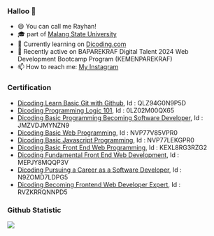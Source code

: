 ### Halloo 👋
- 😄 You can call me Rayhan!
- 🎓 part of [Malang State University](https://um.ac.id/)
- 🌱 Currently learning on [Dicoding.com](https://www.dicoding.com/)
- 👯 Recently active on BAPAREKRAF Digital Talent 2024 Web Development Bootcamp Program (KEMENPAREKRAF)
- 📫 How to reach me: [My Instagram](https://www.instagram.com/rayyhnaard/)
  
### Certification
* [Dicoding Learn Basic Git with Github](https://www.dicoding.com/certificates/QLZ94G0N9P5D), Id : QLZ94G0N9P5D
* [Dicoding Programming Logic 101](https://www.dicoding.com/certificates/0LZ02M00QX65), Id : 0LZ02M00QX65
* [Dicoding Basic Programming Becoming Software Developer](https://www.dicoding.com/certificates/JMZVDJMYNZN9), Id : JMZVDJMYNZN9
* [Dicoding Basic Web Programming](https://www.dicoding.com/certificates/NVP77V85VPR0), Id : NVP77V85VPR0
* [Dicoding Basic Javascript Programming](https://www.dicoding.com/certificates/NVP77LEKGPR0), Id : NVP77LEKGPR0
* [Dicoding Basic Front End Web Programming](https://www.dicoding.com/certificates/KEXL8RG3RZG2), Id : KEXL8RG3RZG2
* [Dicoding Fundamental Front End Web Development](https://www.dicoding.com/certificates/MEPJY8MQQP3V), Id : MEPJY8MQQP3V
* [Dicoding Pursuing a Career as a Software Developer](https://www.dicoding.com/certificates/N9ZOMD7LDPG5), Id : N9ZOMD7LDPG5
* [Dicoding Becoming Frontend Web Developer Expert](https://www.dicoding.com/certificates/RVZKRRQNNPD5), Id : RVZKRRQNNPD5
  
### Github Statistic
<p align="left">
<a href="https://github.com/rayhanardhinar">
  <img height="flex" src="https://github-readme-stats-eight-theta.vercel.app/api?username=rayhanardhinar&show_icons=true&theme=algolia&include_all_commits=true&count_private=true"/>
</p>

